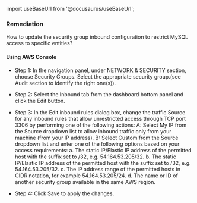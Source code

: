 import useBaseUrl from '@docusaurus/useBaseUrl';

### Remediation
How to update the security group inbound configuration to restrict MySQL access to specific entities?

#### Using AWS Console

- Step 1: In the navigation panel, under NETWORK & SECURITY section, choose Security Groups. Select the appropriate security group.(see Audit section to identify the right one(s)).

- Step 2: Select the Inbound tab from the dashboard bottom panel and click the Edit button.

- Step 3: In the Edit inbound rules dialog box, change the traffic Source for any inbound rules that allow unrestricted access through TCP port 3306 by performing one of the following actions:
	 A: Select My IP from the Source dropdown list to allow inbound traffic only from your machine (from your IP address).
	 B: Select Custom from the Source dropdown list and enter one of the following options based on your access requirements:
		a. The static IP/Elastic IP address of the permitted host with the suffix set to /32, e.g. 54.164.53.205/32.
		b. The static IP/Elastic IP address of the permitted host with the suffix set to /32, e.g. 54.164.53.205/32.
		c. The IP address range of the permitted hosts in CIDR notation, for example 54.164.53.205/24.
		d. The name or ID of another security group available in the same AWS region.

- Step 4: Click Save to apply the changes.